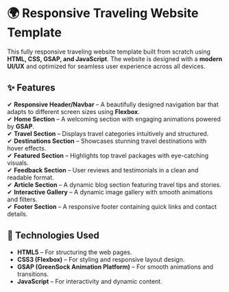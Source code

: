 # 🌍 Responsive Traveling Website Template  

This fully responsive traveling website template built from scratch using **HTML, CSS, GSAP, and JavaScript**. The website is designed with a **modern UI/UX** and optimized for seamless user experience across all devices.  

## ✨ Features  

✔ **Responsive Header/Navbar** – A beautifully designed navigation bar that adapts to different screen sizes using **Flexbox**.  
✔ **Home Section** – A welcoming section with engaging animations powered by **GSAP**.  
✔ **Travel Section** – Displays travel categories intuitively and structured.  
✔ **Destinations Section** – Showcases stunning travel destinations with hover effects.  
✔ **Featured Section** – Highlights top travel packages with eye-catching visuals.  
✔ **Feedback Section** – User reviews and testimonials in a clean and readable format.  
✔ **Article Section** – A dynamic blog section featuring travel tips and stories.  
✔ **Interactive Gallery** – A dynamic image gallery with smooth animations and filters.  
✔ **Footer Section** – A responsive footer containing quick links and contact details.  

## 🚀 Technologies Used  

- **HTML5** – For structuring the web pages.  
- **CSS3 (Flexbox)** – For styling and responsive layout design.  
- **GSAP (GreenSock Animation Platform)** – For smooth animations and transitions.  
- **JavaScript** – For interactivity and dynamic content.  
